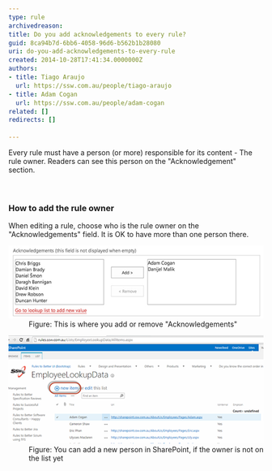 ```yaml
---
type: rule
archivedreason: 
title: Do you add acknowledgements to every rule?
guid: 8ca94b7d-6bb6-4058-96d6-b562b1b28080
uri: do-you-add-acknowledgements-to-every-rule
created: 2014-10-28T17:41:34.0000000Z
authors:
- title: Tiago Araujo
  url: https://ssw.com.au/people/tiago-araujo
- title: Adam Cogan
  url: https://ssw.com.au/people/adam-cogan
related: []
redirects: []

---
```



​Every rule must have a person (or more) responsible for its content - The rule owner. Readers can see this person on the "Acknowledgement" section.<br>
<br><excerpt class='endintro'></excerpt><br>
<h3 class="ssw15-rteElement-H3">How to add the rule owner​</h3><p>When editing a rule, choose who is the rule owner on the "Acknowledgements" field. It is OK to have more than one person there.</p><dl class="image"><dt> 
      <img src="acknowledgements.jpg" alt="acknowledgements.jpg" />​</dt><dd>Figure: This is where you add or remove "Acknowledgements"​</dd></dl><dl class="image"><dt> 
      <img src="add-new-value.png" alt="acknowledgements.jpg" />​</dt><dd>Figure: You can add a new person in SharePoint, if the owner is not on the list yet​</dd></dl>


